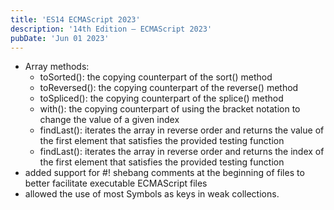 ```yaml
---
title: 'ES14 ECMAScript 2023'
description: '14th Edition – ECMAScript 2023'
pubDate: 'Jun 01 2023'
---
```


- Array methods:
  - toSorted(): the copying counterpart of the sort() method
  - toReversed(): the copying counterpart of the reverse() method
  - toSpliced(): the copying counterpart of the splice() method
  - with(): the copying counterpart of using the bracket notation to change the value of a given index
  - findLast(): iterates the array in reverse order and returns the value of the first element that satisfies the provided testing function
  - findLast(): iterates the array in reverse order and returns the index of the first element that satisfies the provided testing function
- added support for #! shebang comments at the beginning of files to better facilitate executable ECMAScript files
- allowed the use of most Symbols as keys in weak collections.
